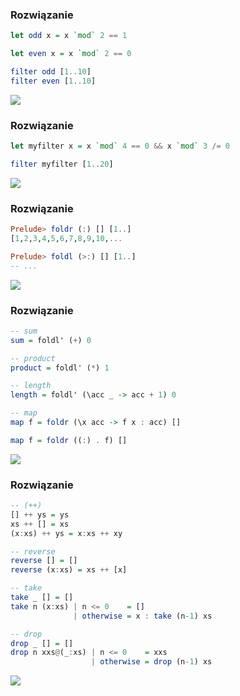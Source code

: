 ### Rozwiązanie
```haskell
let odd x = x `mod` 2 == 1

let even x = x `mod` 2 == 0

filter odd [1..10]
filter even [1..10]
```

![](http://obeythekitty.com/wp-content/uploads/2015/01/lolcat_airplane.jpg)

### Rozwiązanie
```haskell
let myfilter x = x `mod` 4 == 0 && x `mod` 3 /= 0

filter myfilter [1..20]
```

![](http://dothash.buzz/wp-content/uploads/2015/06/lolcat-4.jpg)

### Rozwiązanie
```haskell
Prelude> foldr (:) [] [1..]
[1,2,3,4,5,6,7,8,9,10,...

Prelude> foldl (>:) [] [1..]
-- ...
```

![](http://images.andrej3000.com/upload/2012/07/20/20120720140325-0002cca8.png)

### Rozwiązanie
```haskell
-- sum
sum = foldl' (+) 0

-- product
product = foldl' (*) 1

-- length
length = foldl' (\acc _ -> acc + 1) 0

-- map
map f = foldr (\x acc -> f x : acc) []

map f = foldr ((:) . f) []
```

![](http://new1.fjcdn.com/pictures/Lolcats_b0a5ec_147272.jpg)

### Rozwiązanie
```haskell
-- (++)
[] ++ ys = ys
xs ++ [] = xs
(x:xs) ++ ys = x:xs ++ xy

-- reverse
reverse [] = []
reverse (x:xs) = xs ++ [x]

-- take
take _ [] = []
take n (x:xs) | n <= 0    = []
              | otherwise = x : take (n-1) xs

-- drop
drop _ [] = []
drop n xxs@(_:xs) | n <= 0    = xxs
                  | otherwise = drop (n-1) xs
```

![](https://c1.staticflickr.com/9/8217/8361000871_53de696e2d.jpg)

